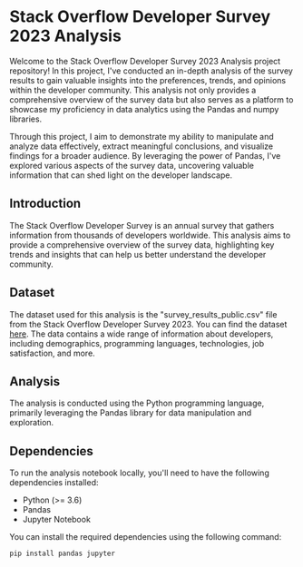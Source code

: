# Stack Overflow Developer Survey 2023 Analysis

Welcome to the Stack Overflow Developer Survey 2023 Analysis project repository! In this project, I've conducted an in-depth analysis of the survey results to gain valuable insights into the preferences, trends, and opinions within the developer community. This analysis not only provides a comprehensive overview of the survey data but also serves as a platform to showcase my proficiency in data analytics using the Pandas and numpy libraries.

Through this project, I aim to demonstrate my ability to manipulate and analyze data effectively, extract meaningful conclusions, and visualize findings for a broader audience. By leveraging the power of Pandas, I've explored various aspects of the survey data, uncovering valuable information that can shed light on the developer landscape.

## Introduction

The Stack Overflow Developer Survey is an annual survey that gathers information from thousands of developers worldwide. This analysis aims to provide a comprehensive overview of the survey data, highlighting key trends and insights that can help us better understand the developer community.

## Dataset

The dataset used for this analysis is the "survey_results_public.csv" file from the Stack Overflow Developer Survey 2023. You can find the dataset [here](https://insights.stackoverflow.com/survey). The data contains a wide range of information about developers, including demographics, programming languages, technologies, job satisfaction, and more.

## Analysis

The analysis is conducted using the Python programming language, primarily leveraging the Pandas library for data manipulation and exploration.

## Dependencies

To run the analysis notebook locally, you'll need to have the following dependencies installed:

- Python (>= 3.6)
- Pandas
- Jupyter Notebook

You can install the required dependencies using the following command:

```bash
pip install pandas jupyter
